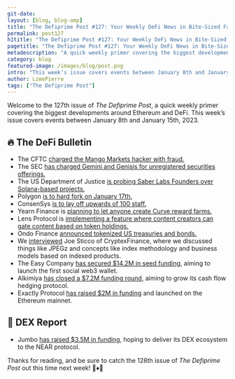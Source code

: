 ```yaml
---
git-date:
layout: [blog, blog-amp]
title: "The Defiprime Post #127: Your Weekly DeFi News in Bite-Sized Fashion"
permalink: post127
h1title: "The Defiprime Post #127: Your Weekly DeFi News in Bite-Sized Fashion"
pagetitle: "The Defiprime Post #127: Your Weekly DeFi News in Bite-Sized Fashion"
metadescription: "A quick weekly primer covering the biggest developments around Ethereum and DeFi. This week’s issue covers events between January 8th and January 15th, 2023"
category: blog
featured-image: /images/blog/post.png
intro: "This week’s issue covers events between January 8th and January 15th, 2023"
author: LimePierre
tags: ["The Defiprime Post"]
---
```


Welcome to the 127th issue of _The Defiprime Post_, a quick weekly primer covering the biggest developments around Ethereum and DeFi. This week’s issue covers events between January 8th and January 15th, 2023.


## 🔥 The DeFi Bulletin

* The CFTC [charged the Mango Markets hacker with fraud.](https://decrypt.co/118732/cftc-charges-mango-markets-hacker)
* The SEC [has charged Gemini and Genisis for unregistered securities offerings.](https://www.theblock.co/post/201805/sec-charges-gemini-and-genesis-for-unregistered-offering)
* The US Department of Justice [is probing Saber Labs Founders over Solana-based projects. ](https://www.coindesk.com/business/2023/01/11/doj-said-to-probe-saber-labs-founders-over-solana-based-defi-stablecoin-projects/)
* Polygon [is to hard fork on January 17th.](https://www.coindesk.com/tech/2023/01/12/polygons-blockchain-to-undergo-hard-fork/)
* ConsenSys [is to lay off upwards of 100 staff.](https://www.coindesk.com/business/2023/01/10/ethereum-software-firm-consensys-to-cut-upwards-of-100-staff-as-crypto-bear-market-takes-another-casualty/)
* Yearn Finance is [planning to let anyone create Curve reward farms.](https://www.coindesk.com/tech/2023/01/10/defi-protocol-yearn-finance-will-now-let-users-farm-curve-rewards/)
* Lens Protocol is [implementing a feature where content creators can gate content based on token holdings.](https://www.theblock.co/post/200859/lens-protocol-now-lets-creators-issue-token-gated-content)
* Ondo Finance [announced tokenized US treasuries and bonds.](https://blog.ondo.finance/announcing-tokenized-us-treasuries-and-bonds/)
* We [interviewed](https://defiprime.com/jpegz-interview-2023) Joe Sticco of CryptexFinance, where we discussed things like JPEGz and concepts like index methodology and business models based on indexed products.
* The Easy Company [has secured $14.2M in seed funding](https://www.nftgators.com/the-easy-company-raises-14-2m-seed-funding-to-launch-worlds-first-social-web3-wallet/), aiming to launch the first social web3 wallet. 
* Alkimiya [has closed a $7.2M funding round](https://www.coindesk.com/business/2023/01/12/alkimiya-raises-72m-funding-round-to-grow-cash-flow-hedging-protocol-for-miners-stakers/), aiming to grow its cash flow hedging protocol.
* Exactly Protocol [has raised $2M in funding](https://medium.com/@exactly_protocol/exactly-protocol-raises-2-million-in-funding-and-launches-on-ethereum-mainnet-with-fixed-and-a60fc650eb65) and launched on the Ethereum mainnet.


## 💱 DEX Report

* Jumbo [has raised $3.5M in funding](https://www.prnewswire.com/news-releases/jumbo-raises-3-5m-to-deliver-its-decentralized-exchange-ecosystem-to-the-near-protocol-301717080.html), hoping to deliver its DEX ecosystem to the NEAR protocol.

Thanks for reading, and be sure to catch the 128th issue of _The Defiprime Post_ out this time next week! 👋♦️👋
